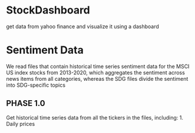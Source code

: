 # StockDashboard
get data from yahoo finance and visualize it using a dashboard

# Sentiment Data
We read files that contain historical time series sentiment data for the MSCI US index stocks from 2013-2020, which aggregates the sentiment across news items from all categories, whereas the SDG files divide the sentiment into SDG-specific topics 

## PHASE 1.0
Get historical time series data from all the tickers in the files, including:
      1. Daily prices
